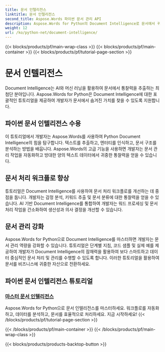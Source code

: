 ```yaml
---
title: 문서 인텔리전스
linktitle: 문서 인텔리전스
second_title: Aspose.Words 파이썬 문서 관리 API
description: Aspose.Words for Python의 Document Intelligence로 문서에서 귀중한 통찰력을 얻으세요. 분석, 텍스트 추출 및 분류를 자동화하세요.
weight: 12
url: /ko/python-net/document-intelligence/
---
```


{{< blocks/products/pf/main-wrap-class >}}
{{< blocks/products/pf/main-container >}}
{{< blocks/products/pf/tutorial-page-section >}}

# 문서 인텔리전스


Document Intelligence는 AI와 머신 러닝을 활용하여 문서에서 통찰력을 추출하는 최첨단 분야입니다. Aspose.Words for Python은 Document Intelligence에 대한 포괄적인 튜토리얼을 제공하여 개발자가 문서에서 숨겨진 가치를 찾을 수 있도록 지원합니다.

## 파이썬 문서 인텔리전스 수용

이 튜토리얼에서 개발자는 Aspose.Words를 사용하여 Python Document Intelligence의 힘을 탐구합니다. 텍스트를 추출하고, 엔터티를 인식하고, 문서 구조를 분석하는 방법을 배웁니다. Aspose.Words의 고급 기능을 사용하면 개발자는 문서 관리 작업을 자동화하고 방대한 양의 텍스트 데이터에서 귀중한 통찰력을 얻을 수 있습니다.

## 문서 처리 워크플로 향상

튜토리얼은 Document Intelligence를 사용하여 문서 처리 워크플로를 개선하는 데 중점을 둡니다. 개발자는 감정 분석, 키워드 추출 및 문서 분류에 대한 통찰력을 얻을 수 있습니다. AI 기반 Document Intelligence를 통합하여 개발자는 워드 프로세싱 및 문서 처리 작업을 간소화하여 생산성과 의사 결정을 개선할 수 있습니다.

## 문서 관리 강화

Aspose.Words for Python으로 Document Intelligence를 마스터하면 개발자는 문서 관리 역량을 강화할 수 있습니다. 튜토리얼은 단계별 지침, 코드 샘플 및 실제 예를 제공하여 개발자가 Document Intelligence의 잠재력을 활용하여 보다 스마트하고 데이터 중심적인 문서 처리 및 관리를 수행할 수 있도록 합니다. 이러한 튜토리얼을 활용하여 문서를 비즈니스에 귀중한 자산으로 전환하세요.

## 파이썬 문서 인텔리전스 튜토리얼
### [마스터 문서 인텔리전스](./master-document-intelligence/)
Aspose.Words for Python으로 문서 인텔리전스를 마스터하세요. 워크플로를 자동화하고, 데이터를 분석하고, 문서를 효율적으로 처리하세요. 지금 시작하세요!
{{< /blocks/products/pf/tutorial-page-section >}}

{{< /blocks/products/pf/main-container >}}
{{< /blocks/products/pf/main-wrap-class >}}

{{< blocks/products/products-backtop-button >}}
